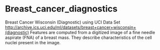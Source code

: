 # Breast_cancer_diagnostics
Breast Cancer Wisconsin (Diagnostic) using UCI Data Set http://archive.ics.uci.edu/ml/datasets/breast+cancer+wisconsin+(diagnostic)
Features are computed from a digitized image of a fine needle aspirate (FNA) of a breast mass. They describe characteristics of the cell nuclei present in the image.
